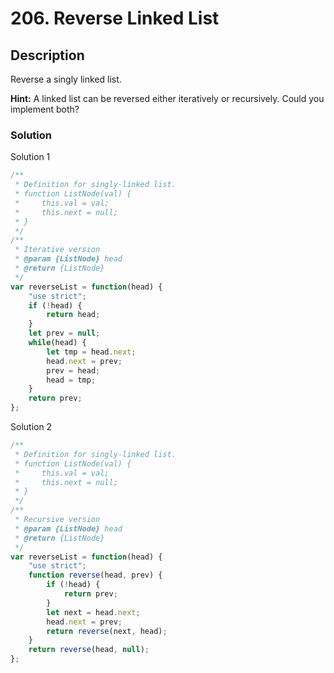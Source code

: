 # 206. Reverse Linked List

## Description

Reverse a singly linked list.

**Hint:**
A linked list can be reversed either iteratively or recursively. Could you implement both?

### Solution
Solution 1
```javascript
/**
 * Definition for singly-linked list.
 * function ListNode(val) {
 *     this.val = val;
 *     this.next = null;
 * }
 */
/**
 * Iterative version
 * @param {ListNode} head
 * @return {ListNode}
 */
var reverseList = function(head) {
    "use strict";
    if (!head) {
        return head;
    }
	let prev = null;
    while(head) {
        let tmp = head.next;
        head.next = prev;
        prev = head;
        head = tmp;
    }
    return prev;
};
```
Solution 2
```javascript
/**
 * Definition for singly-linked list.
 * function ListNode(val) {
 *     this.val = val;
 *     this.next = null;
 * }
 */
/**
 * Recursive version
 * @param {ListNode} head
 * @return {ListNode}
 */
var reverseList = function(head) {
    "use strict";
    function reverse(head, prev) {
        if (!head) {
            return prev;
        }
        let next = head.next;
        head.next = prev;
        return reverse(next, head);
    }
    return reverse(head, null);
};
```